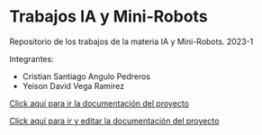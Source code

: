 # Trabajos IA y Mini-Robots
Repositorio de los trabajos de la materia IA y Mini-Robots. 2023-1

Integrantes:

- Cristian Santiago Angulo Pedreros
- Yeison David Vega Ramirez



[Click aquí para ir la documentación del proyecto](https://www.overleaf.com/read/yrzdwbhzdbth)

[Click aquí para ir y editar la documentación del proyecto](https://www.overleaf.com/3538868241qmygmfccrndh)

